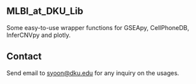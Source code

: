 ## MLBI_at_DKU_Lib 
Some easy-to-use wrapper functions for GSEApy, CellPhoneDB, InferCNVpy and plotly.

## Contact
Send email to syoon@dku.edu for any inquiry on the usages.

